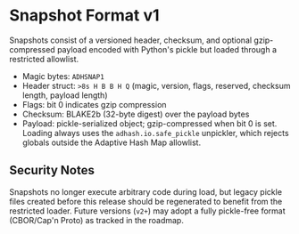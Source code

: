 # Snapshot Format v1

Snapshots consist of a versioned header, checksum, and optional gzip-compressed payload encoded with Python's pickle but loaded through a restricted allowlist.

- Magic bytes: `ADHSNAP1`
- Header struct: `>8s H B B H Q` (magic, version, flags, reserved, checksum length, payload length)
- Flags: bit 0 indicates gzip compression
- Checksum: BLAKE2b (32-byte digest) over the payload bytes
- Payload: pickle-serialized object; gzip-compressed when bit 0 is set. Loading always uses the `adhash.io.safe_pickle` unpickler, which rejects globals outside the Adaptive Hash Map allowlist.

## Security Notes

Snapshots no longer execute arbitrary code during load, but legacy pickle files created before this release should be regenerated to benefit from the restricted loader. Future versions (`v2+`) may adopt a fully pickle-free format (CBOR/Cap'n Proto) as tracked in the roadmap.
